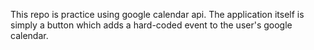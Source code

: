 This repo is practice using google calendar api. The application itself is simply a button which adds a hard-coded event to the user's google calendar. 
